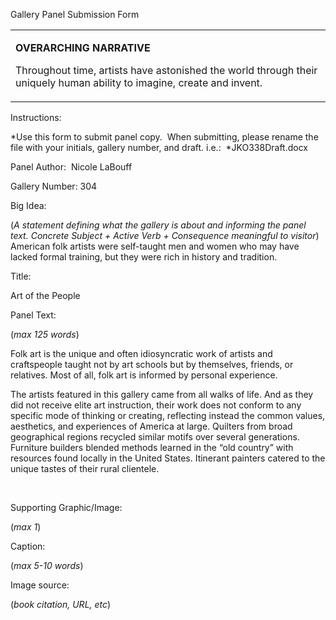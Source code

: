 Gallery Panel Submission Form

<table>
<colgroup>
<col width="100%" />
</colgroup>
<tbody>
<tr class="odd">
<td align="left"><p><strong>OVERARCHING NARRATIVE</strong></p>
<p>Throughout time, artists have astonished the world through their uniquely human ability to imagine, create and invent.</p></td>
</tr>
</tbody>
</table>

Instructions:<span class="Apple-converted-space"> </span>

*Use this form to submit panel copy.<span class="Apple-converted-space">  </span>When submitting, please rename the file with your initials, gallery number, and draft. i.e.:<span class="Apple-converted-space">  </span>*JKO338Draft.docx

Panel Author:<span class="Apple-converted-space">  </span>Nicole LaBouff

Gallery Number: 304

Big Idea:<span class="Apple-converted-space"> </span>

(*A statement defining what the gallery is about and informing the panel text. Concrete Subject + Active Verb + Consequence meaningful to visitor*) American folk artists were self-taught men and women who may have lacked formal training, but they were rich in history and tradition.<span class="Apple-converted-space">   </span>

Title:

Art of the People

Panel Text:<span class="Apple-converted-space"> </span>

(*max 125 words*)

Folk art is the unique and often idiosyncratic work of artists and craftspeople taught not by art schools but by themselves, friends, or relatives. Most of all, folk art is informed by personal experience.

The artists featured in this gallery came from all walks of life. And as they did not receive elite art instruction, their work does not conform to any specific mode of thinking or creating, reflecting instead the common values, aesthetics, and experiences of America at large. Quilters from broad geographical regions recycled similar motifs over several generations. Furniture builders blended methods learned in the “old country” with resources found locally in the United States. Itinerant painters catered to the unique tastes of their rural clientele.<span class="Apple-converted-space"> </span>

<span class="Apple-converted-space"> </span>

Supporting Graphic/Image:<span class="Apple-converted-space"> </span>

(*max 1*)

Caption:<span class="Apple-converted-space"> </span>

(*max 5-10 words*)

Image source:<span class="Apple-converted-space"> </span>

(*book citation, URL, etc*)

